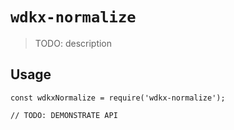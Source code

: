 # `wdkx-normalize`

> TODO: description

## Usage

```
const wdkxNormalize = require('wdkx-normalize');

// TODO: DEMONSTRATE API
```
